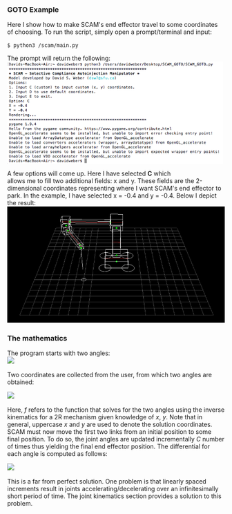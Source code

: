 ### GOTO Example  
Here I show how to make SCAM's end effector travel to some coordinates of choosing. To run the script, simply open a prompt/terminal and input:  
```
$ python3 /scam/main.py  
``` 
The prompt will return the following:  
<img src="https://github.com/dsw7/SCAM/blob/master/docs/scam_goto/example_UI.png" width="500" align=middle>  

A few options will come up. Here I have selected <b>C</b> which  
allows me to fill two additional fields: x and y. These fields are the 2-dimensional coordinates representing where I want SCAM's end effector to park. In the example, I have selected x = -0.4 and y = -0.4. Below I depict the result:  
<img src="https://github.com/dsw7/SCAM/blob/master/docs/scam_goto/-0.4_-0.4.png">  

### The mathematics    
The program starts with two angles:  
<img src="https://latex.codecogs.com/gif.latex?%5Cbegin%7Balign*%7D%20%5Ctheta_i_1%20%3D%200%5E%5Ccirc%5C%5C%20%5Ctheta_i_2%20%3D%200%5E%5Ccirc%20%5Cend%7Balign%7D">  
<!---
\begin{align*} 
\theta_i_1 = 0^\circ\\
\theta_i_2 = 0^\circ
\end{align}
--->  

Two coordinates are collected from the user, from which two angles are obtained:  

<img src="https://latex.codecogs.com/gif.latex?%5Ctheta_1%2C%20%5Ctheta_2%20%3D%20f%28x%2C%20y%29">  

Here, _f_ refers to the function that solves for the two angles using the inverse kinematics for a 2R mechanism given knowledge of _x_, _y_. Note that in general, uppercase _x_ and _y_ are used to denote the solution coordinates. SCAM must now move the first two links from an initial position to some final position. To do so, the joint angles are updated incrementally _C_ number of times thus yielding the final end effector position. The differential for each angle is computed as follows:  

<!---
\begin{align*} 
\Delta\theta_1 = \frac{\theta_1 - \theta_i_1}{C}\\
\Delta\theta_2 = \frac{\theta_2 - \theta_i_2}{C}\\
\end{align}
--->  

<img src="https://latex.codecogs.com/gif.latex?%5Cbegin%7Balign*%7D%20%5CDelta%5Ctheta_1%20%3D%20%5Cfrac%7B%5Ctheta_1%20-%20%5Ctheta_i_1%7D%7BC%7D%5C%5C%20%5CDelta%5Ctheta_2%20%3D%20%5Cfrac%7B%5Ctheta_2%20-%20%5Ctheta_i_2%7D%7BC%7D%5C%5C%20%5Cend%7Balign%7D">

This is a far from perfect solution. One problem is that linearly spaced increments result in joints accelerating/decelerating over an infinitesimally short period of time. The joint kinematics section provides a solution to this problem.



